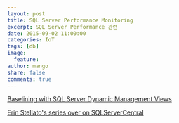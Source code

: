 ```yaml
---
layout: post
title: SQL Server Performance Monitoring
excerpt: SQL Server Performance 관련
date: 2015-09-02 11:00:00
categories: IoT
tags: [db]
image:
  feature:
author: mango
share: false
comments: true  
---
```


[Baselining with SQL Server Dynamic Management Views](https://www.simple-talk.com/sql/database-administration/baselining-with-sql-server-dynamic-management-views/)

[Erin Stellato's series over on SQLServerCentral](http://www.sqlservercentral.com/Authors/Articles/Erin_Stellato/351331/)
